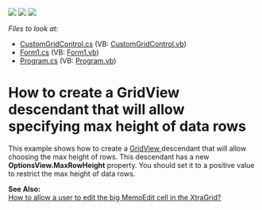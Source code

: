 <!-- default badges list -->
![](https://img.shields.io/endpoint?url=https://codecentral.devexpress.com/api/v1/VersionRange/128626691/13.1.4%2B)
[![](https://img.shields.io/badge/Open_in_DevExpress_Support_Center-FF7200?style=flat-square&logo=DevExpress&logoColor=white)](https://supportcenter.devexpress.com/ticket/details/E2001)
[![](https://img.shields.io/badge/📖_How_to_use_DevExpress_Examples-e9f6fc?style=flat-square)](https://docs.devexpress.com/GeneralInformation/403183)
<!-- default badges end -->
<!-- default file list -->
*Files to look at*:

* [CustomGridControl.cs](./CS/GridView_MaxRowHeight/CustomGridControl.cs) (VB: [CustomGridControl.vb](./VB/GridView_MaxRowHeight/CustomGridControl.vb))
* [Form1.cs](./CS/GridView_MaxRowHeight/Form1.cs) (VB: [Form1.vb](./VB/GridView_MaxRowHeight/Form1.vb))
* [Program.cs](./CS/GridView_MaxRowHeight/Program.cs) (VB: [Program.vb](./VB/GridView_MaxRowHeight/Program.vb))
<!-- default file list end -->
# How to create a GridView descendant that will allow specifying max height of data rows


<p>This example shows how to create a <a href="//">GridView </a>descendant that will allow choosing the max height of rows. This descendant has a new <strong>OptionsView.MaxRowHeight</strong> property. You should set it to a positive value to restrict the max height of data rows.</p><p><strong>See Also:</strong><br />
<a href="https://www.devexpress.com/Support/Center/p/AK9169">How to allow a user to edit the big MemoEdit cell in the XtraGrid?</a></p>

<br/>


